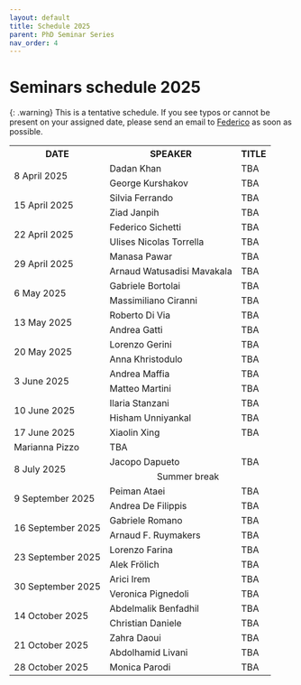 ```yaml
---
layout: default
title: Schedule 2025
parent: PhD Seminar Series
nav_order: 4
---
```


# Seminars schedule 2025

{: .warning}
This is a tentative schedule. If you see typos or cannot be present on your assigned date, please send an email to <a href="mailto:federico.sichetti@edu.unige.it">Federico</a> as soon as possible.

<!-- {: .highlight }
The next appointment is scheduled for **06 November 2024** for **Matteo Martini**'s seminar, room 214, 2:30 PM. -->

<!--
<td rowspan="2">1 April 2025</td>
<td rowspan="2">8 April 2025</td>
<td rowspan="2">15 April 2025</td>
<td rowspan="2">22 April 2025</td>
<td rowspan="2">29 April 2025</td>
<td rowspan="2">6 May 2025</td>
<td rowspan="2">13 May 2025</td>
<td rowspan="2">20 May 2025</td>
<td rowspan="2">27 May 2025</td>
<td rowspan="2">3 June 2025</td>
<td rowspan="2">10 June 2025</td>
<td rowspan="2">17 June 2025</td>
<td rowspan="2">1 July 2025</td>
<td rowspan="2">8 July 2025</td>
<td rowspan="2">15 July 2025</td>
<td rowspan="2">22 July 2025</td>
<td rowspan="2">29 July 2025</td>
<td rowspan="2">9 September 2025</td>
<td rowspan="2">16 September 2025</td>
<td rowspan="2">23 September 2025</td>
<td rowspan="2">30 September 2025</td>
<td rowspan="2">7 October 2025</td>
<td rowspan="2">14 October 2025</td>
<td rowspan="2">21 October 2025</td>
<td rowspan="2">28 October 2025</td>
<td rowspan="2">4 November 2025</td>
<td rowspan="2">11 November 2025</td>
<td rowspan="2">18 November 2025</td>
<td rowspan="2">25 November 2025</td>
<td rowspan="2">02 December 2025</td>
<td rowspan="2">9 December 2025</td>
<td rowspan="2">16 December 2025</td>
-->

<table>
    <tr>
        <th>DATE</th>
        <th>SPEAKER</th>
        <th>TITLE</th>
    </tr>
    <!-- April -->
    <tr>
        <td rowspan="2">8 April 2025</td>
        <td>Dadan Khan</td>
        <td>TBA</td>
    </tr>
    <tr>
        <td>George Kurshakov</td>
        <td>TBA</td>
    </tr>
    <tr>
        <td rowspan="2">15 April 2025</td>
        <td>Silvia Ferrando</td>
        <td>TBA</td>
    </tr>
    <tr>
        <td>Ziad Janpih</td>
        <td>TBA</td>
    </tr>
    <tr>
        <td rowspan="2">22 April 2025</td>
        <td>Federico Sichetti</td>
        <td>TBA</td>
    </tr>
    <tr>
        <td>Ulises Nicolas Torrella</td>
        <td>TBA</td>
    </tr>
    <tr>
        <td rowspan="2">29 April 2025</td>
        <td>Manasa Pawar</td>
        <td>TBA</td>
    </tr>
    <tr>
        <td>Arnaud Watusadisi Mavakala</td>
        <td>TBA</td>
    </tr>
    <!-- May -->
    <tr>
        <td rowspan="2">6 May 2025</td>
        <td>Gabriele Bortolai</td>
        <td>TBA</td>
    </tr>
    <tr>
        <td>Massimiliano Ciranni</td>
        <td>TBA</td>
    </tr>
    <tr>
        <td rowspan="2">13 May 2025</td>
        <td>Roberto Di Via</td>
        <td>TBA</td>
    </tr>
    <tr>
        <td>Andrea Gatti</td>
        <td>TBA</td>
    </tr>
    <tr>
        <td rowspan="2">20 May 2025</td>
        <td>Lorenzo Gerini</td>
        <td>TBA</td>
    </tr>
    <tr>
        <td>Anna Khristodulo</td>
        <td>TBA</td>
    </tr>
    <!-- June -->
    <tr>
        <td rowspan="2">3 June 2025</td>
        <td>Andrea Maffia</td>
        <td>TBA</td>
    </tr>
    <tr>
        <td>Matteo Martini</td>
        <td>TBA</td>
    </tr>
    <tr>
        <td rowspan="2">10 June 2025</td>
        <td>Ilaria Stanzani</td>
        <td>TBA</td>
    </tr>
    <tr>
        <td>Hisham Unniyankal</td>
        <td>TBA</td>
    </tr>
    <tr>
        <td rowspan="1">17 June 2025</td>
        <td>Xiaolin Xing</td>
        <td>TBA</td>
    </tr>
    <tr>
        <td>Marianna Pizzo</td>
        <td>TBA</td>
    </tr>
    <!-- July -->
    <tr>
        <td rowspan="2">8 July 2025</td>
        <td>Jacopo Dapueto</td>
        <td>TBA</td>
    </tr>
    <tr>
        <td colspan="3" style="text-align: center;">Summer break</td>
    </tr>
    <!-- September -->
    <tr>
        <td rowspan="2">9 September 2025</td>
        <td>Peiman Ataei</td>
        <td>TBA</td>
    </tr>
    <tr>
        <td>Andrea De Filippis</td>
        <td>TBA</td>
    </tr>
    <tr>
        <td rowspan="2">16 September 2025</td>
        <td>Gabriele Romano</td>
        <td>TBA</td>
    </tr>
    <tr>
        <td>Arnaud F. Ruymakers</td>
        <td>TBA</td>
    </tr>
    <tr>
        <td rowspan="2">23 September 2025</td>
        <td>Lorenzo Farina</td>
        <td>TBA</td>
    </tr>
    <tr>
        <td>Alek Frölich</td>
        <td>TBA</td>
    </tr>
    <tr>
        <td rowspan="2">30 September 2025</td>
        <td>Arici Irem</td>
        <td>TBA</td>
    </tr>
    <tr>
        <td>Veronica Pignedoli</td>
        <td>TBA</td>
    </tr>
    <!-- October -->
    <tr>
        <td rowspan="2">14 October 2025</td>
        <td>Abdelmalik Benfadhil</td>
        <td>TBA</td>
    </tr>
    <tr>
        <td>Christian Daniele</td>
        <td>TBA</td>
    </tr>
    <tr>
        <td rowspan="2">21 October 2025</td>
        <td>Zahra Daoui</td>
        <td>TBA</td>
    </tr>
    <tr>
        <td>Abdolhamid Livani</td>
        <td>TBA</td>
    </tr>
    <tr>
        <td rowspan="1">28 October 2025</td>
        <td>Monica Parodi</td>
        <td>TBA</td>
    </tr>
</table>